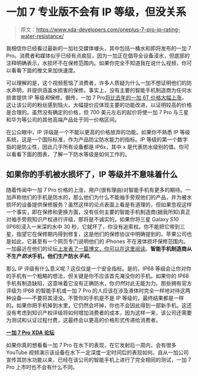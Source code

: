 # 一加 7 专业版不会有 IP 等级，但没关系

> 原文：<https://www.xda-developers.com/oneplus-7-pro-ip-rating-water-resistance/>

我相信你已经看过最新的一加社交媒体噱头，其中包括一桶水和即将发布的一加 7 Pro。消费者和媒体似乎已经有点疯狂，因为一加正在倡导全设备浸水，但底部的注释明确表示，水损坏不在保修范围内。如果你完全不知道我在说什么视频，你可以看看下面的推文来加快速度。

可以理解的是，这个视频惹恼了消费者，许多人质疑为什么一加不想证明他们的防水声明，并提供涵盖水损害的保修。事实上，没有主要的智能手机制造商为任何水损害提供 IP 等级*和*保修。据传，一加 7 Pro[将比去年的一加 6T 价格大幅上涨](https://www.xda-developers.com/oneplus-7-pro-pricing-rumor/)，这让该公司的粉丝感到恼火。大幅提价应体现主要的功能改进，以证明较高的价格是合理的。虽然没有确定的价格，但 700 美元左右的起价将使一加 7 Pro 与三星和华为等公司的其他高端产品处于同一价格区间。

在公众眼中，IP 评级是一个不能以更高的价格放弃的功能。如果你不熟悉 IP 等级系统，这是一个国际标准，作为产品防尘防水能力的指标。IP 等级的第一个数字指的是防尘性，因此几乎所有设备都是 IP6x，其中 x 是代表防水级别的值。你可以看看下面的图表，了解一下防水等级是如何工作的。

## 如果你的手机被水损坏了，IP 等级并不意味着什么

随着传闻中一加 7 Pro 价格的上涨，用户(很有理由)对智能手机有更多的期待。一加声称他们的手机是防水的，那么他们为什么不能袖手旁观他们的产品，并为被水损坏的设备提供保修服务？虽然这样的论点表面上看是有道理的，但如果忽视这样一个事实，即在保修和更换方面，没有任何主要的智能手机制造商(据我所知)真正对袖手旁观知识产权进行评级，那将是不诚实的。如果你将三星 Galaxy S10 (IP68)浸入一米深的水中 30 秒，它就坏了，你没有追索权。你不能把它带到三星，指望它在保修期内得到修复，这是他们的保修协议中明确提到的。苹果公司也是如此，它甚至有一个网页专门说明他们的 iPhones 不在液体损坏保修范围内。一加最近在他们的论坛[上发表了一篇博文，你可以在这里阅读](https://forums.oneplus.com/threads/a-note-on-smartphone-ip-ratings.1027087/)。**智能手机制造商从不生产*防水*手机，他们生产防水*手机***。

那么 IP 评级有什么意义呢？这仅仅是一个安全指标。是的，IP68 等级会让你对你的手机有一个粗略的想法，但关键是你不应该首先淹没你的手机。如果你的 IP68 手机有制造缺陷，这意味着它没有正确防水，你*仍然*对此无能为力。那些拥有官方评级为 IP68 的智能手机或一加 7 Pro 的人应该在涉及液体时完全一样地对待这两种设备——不要将其浸没。不管你的手机是不是 IP 等级的，最终结果都是一样的。如果你把手机掉到水里，它仍然会坏掉，你也不会因此得到一部新手机。这还没有考虑到知识产权评级将如何增加消费者的成本，因为这样一来，该公司还需要为测试和认证过程付费，这最终会以更高的价格形式传递给消费者。

[**一加 7 Pro XDA 论坛**](https://forum.xda-developers.com/oneplus-7-pro)

如果你真的想看看一加 7 Pro 在水下的表现，在它发射后一周内，会有很多 YouTube 视频演示该设备在水下一定深度一定时间后的表现如何。自从一加公司宣传其防水功能以来，已经在该公司的智能手机上进行了完全相同的测试，一加 7 Pro 上市时也不会有什么不同。